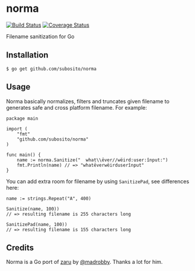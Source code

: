 # norma

[![Build Status](https://drone.io/github.com/subosito/norma/status.png)](https://drone.io/github.com/subosito/norma/latest)
[![Coverage Status](https://coveralls.io/repos/subosito/norma/badge.png?branch=master)](https://coveralls.io/r/subosito/norma?branch=master)

Filename sanitization for Go

## Installation

```
$ go get github.com/subosito/norma
```

## Usage

Norma basically normalizes, filters and truncates given filename to generates safe and cross platform filename. For example:

```
package main

import (
	"fmt"
	"github.com/subosito/norma"
)

func main() {
	name := norma.Sanitize("  what\\ēver//wëird:user:înput:")
	fmt.Println(name) // => "whatēverwëirduserînput"
}
```

You can add extra room for filename by using `SanitizePad`, see differences here:

```
name := strings.Repeat("A", 400)

Sanitize(name, 100))
// => resulting filename is 255 characters long

SanitizePad(name, 100))
// => resulting filename is 155 characters long
```

## Credits

Norma is a Go port of [zaru](https://github.com/madrobby/zaru) by [@madrobby](https://github.com/madrobby). Thanks a lot for him.

